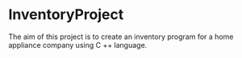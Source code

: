# InventoryProject
The aim of this project is to create an inventory program for a home appliance company using C ++ language. 
